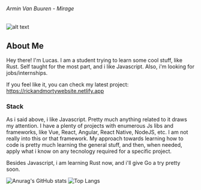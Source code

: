 ######  Armin Van Buuren - Mirage 
![alt text](https://i.ytimg.com/vi/bbujU9Jp6h0/maxresdefault.jpg "Logo Title Text 1")

## About Me

Hey there! I'm Lucas. I am a student trying to learn some cool stuff, like Rust. Self taught for the most part, and i like Javascript. Also, i'm looking for jobs/internships.



If you feel like it, you can check my latest project: https://rickandmortywebsite.netlify.app

 
 ### Stack
 
 As i said above, i like Javascript. Pretty much anything related to it draws my attention. I have a plenty of projects with enumerous Js libs and frameworks, like Vue, React, Angular, React Native, NodeJS, etc. I am not really into this or that framework. My approach towards learning how to code is pretty much learning the general stuff, and then, when needed, apply what i know on any tecnology required for a specific project.
 
 Besides Javascript, i am learning Rust now, and i'll give Go a try pretty soon.
 
 
 

<p  align="center">

![Anurag's GitHub stats](https://github-readme-stats.vercel.app/api?username=tilucast&show_icons=true&theme=radical&hide=stars,contribs) ![Top Langs](https://github-readme-stats.vercel.app/api/top-langs/?username=tilucast&layout=compact&theme=radical)

</p>
